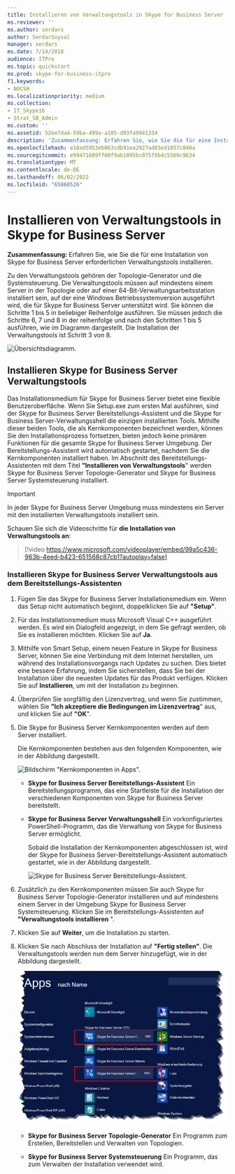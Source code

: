```yaml
---
title: Installieren von Verwaltungstools in Skype for Business Server
ms.reviewer: ''
ms.author: serdars
author: SerdarSoysal
manager: serdars
ms.date: 7/14/2018
audience: ITPro
ms.topic: quickstart
ms.prod: skype-for-business-itpro
f1.keywords:
- NOCSH
ms.localizationpriority: medium
ms.collection:
- IT_Skype16
- Strat_SB_Admin
ms.custom: ''
ms.assetid: 52ee7da4-59ba-499a-a105-d93fa9941334
description: 'Zusammenfassung: Erfahren Sie, wie Sie die für eine Installation von Skype for Business Server erforderlichen Verwaltungstools installieren.'
ms.openlocfilehash: e18ad5953eb063cdb91ea2927ad03ed1057c840a
ms.sourcegitcommit: e99471689ff60f9ab1095bc075f8b4c5569c9634
ms.translationtype: MT
ms.contentlocale: de-DE
ms.lasthandoff: 06/02/2022
ms.locfileid: "65860526"
---
```

# <a name="install-administrative-tools-in-skype-for-business-server"></a>Installieren von Verwaltungstools in Skype for Business Server
 
**Zusammenfassung:** Erfahren Sie, wie Sie die für eine Installation von Skype for Business Server erforderlichen Verwaltungstools installieren.
  
Zu den Verwaltungstools gehören der Topologie-Generator und die Systemsteuerung. Die Verwaltungstools müssen auf mindestens einem Server in der Topologie oder auf einer 64-Bit-Verwaltungsarbeitsstation installiert sein, auf der eine Windows Betriebssystemversion ausgeführt wird, die für Skype for Business Server unterstützt wird. Sie können die Schritte 1 bis 5 in beliebiger Reihenfolge ausführen. Sie müssen jedoch die Schritte 6, 7 und 8 in der reihenfolge und nach den Schritten 1 bis 5 ausführen, wie im Diagramm dargestellt. Die Installation der Verwaltungstools ist Schritt 3 von 8.
  
![Übersichtsdiagramm.](../../media/d856afe8-4758-432f-bc45-e1956016419a.png)
  
## <a name="install-skype-for-business-server-administrative-tools"></a>Installieren Skype for Business Server Verwaltungstools

Das Installationsmedium für Skype for Business Server bietet eine flexible Benutzeroberfläche. Wenn Sie Setup.exe zum ersten Mal ausführen, sind der Skype for Business Server Bereitstellungs-Assistent und die Skype for Business Server-Verwaltungsshell die einzigen installierten Tools. Mithilfe dieser beiden Tools, die als Kernkomponenten bezeichnet werden, können Sie den Installationsprozess fortsetzen, bieten jedoch keine primären Funktionen für die gesamte Skype for Business Server Umgebung. Der Bereitstellungs-Assistent wird automatisch gestartet, nachdem Sie die Kernkomponenten installiert haben. Im Abschnitt des Bereitstellungs-Assistenten mit dem Titel **"Installieren von Verwaltungstools**" werden Skype for Business Server Topologie-Generator und Skype for Business Server Systemsteuerung installiert.
  
> [!IMPORTANT]
> In jeder Skype for Business Server Umgebung muss mindestens ein Server mit den installierten Verwaltungstools installiert sein. 
  
Schauen Sie sich die Videoschritte für **die Installation von Verwaltungstools an**:
  
> [!video https://www.microsoft.com/videoplayer/embed/99a5c436-963b-4eed-b423-651568c87cb1?autoplay=false]
  
### <a name="install-skype-for-business-server-administrative-tools-from-the-deployment-wizard"></a>Installieren Skype for Business Server Verwaltungstools aus dem Bereitstellungs-Assistenten

1. Fügen Sie das Skype for Business Server Installationsmedium ein. Wenn das Setup nicht automatisch beginnt, doppelklicken Sie auf **"Setup"**.
    
2. Für das Installationsmedium muss Microsoft Visual C++ ausgeführt werden. Es wird ein Dialogfeld angezeigt, in dem Sie gefragt werden, ob Sie es installieren möchten. Klicken Sie auf **Ja**.
    
3. Mithilfe von Smart Setup, einem neuen Feature in Skype for Business Server, können Sie eine Verbindung mit dem Internet herstellen, um während des Installationsvorgangs nach Updates zu suchen. Dies bietet eine bessere Erfahrung, indem Sie sicherstellen, dass Sie bei der Installation über die neuesten Updates für das Produkt verfügen. Klicken Sie auf **Installieren**, um mit der Installation zu beginnen.
    
4. Überprüfen Sie sorgfältig den Lizenzvertrag, und wenn Sie zustimmen, wählen Sie **"Ich akzeptiere die Bedingungen im Lizenzvertrag**" aus, und klicken Sie auf **"OK**".
    
5. Die Skype for Business Server Kernkomponenten werden auf dem Server installiert. 
    
    Die Kernkomponenten bestehen aus den folgenden Komponenten, wie in der Abbildung dargestellt.
    
    ![Bildschirm "Kernkomponenten in Apps".](../../media/0da1d983-4c4b-4b23-a196-c3bdba4857c6.png)
  
   - **Skype for Business Server Bereitstellungs-Assistent** Ein Bereitstellungsprogramm, das eine Startleiste für die Installation der verschiedenen Komponenten von Skype for Business Server bereitstellt.
    
   - **Skype for Business Server Verwaltungsshell** Ein vorkonfiguriertes PowerShell-Programm, das die Verwaltung von Skype for Business Server ermöglicht.
    
     Sobald die Installation der Kernkomponenten abgeschlossen ist, wird der Skype for Business Server-Bereitstellungs-Assistent automatisch gestartet, wie in der Abbildung dargestellt. 
    
     ![Skype for Business Server Bereitstellungs-Assistent.](../../media/310c3437-83f9-48fa-a1e1-9fd09009fe31.png)
  
6. Zusätzlich zu den Kernkomponenten müssen Sie auch Skype for Business Server Topologie-Generator installieren und auf mindestens einem Server in der Umgebung Skype for Business Server Systemsteuerung. Klicken Sie im Bereitstellungs-Assistenten auf **"Verwaltungstools installieren** ".
    
7. Klicken Sie auf **Weiter**, um die Installation zu starten.
    
8. Klicken Sie nach Abschluss der Installation auf **"Fertig stellen"**. Die Verwaltungstools werden nun dem Server hinzugefügt, wie in der Abbildung dargestellt.
    
    ![Skype for Business Server Verwaltungstools.](../../media/760873dd-9c87-4efb-bf98-7162d876fd18.png)
  
   - **Skype for Business Server Topologie-Generator** Ein Programm zum Erstellen, Bereitstellen und Verwalten von Topologien.
    
   - **Skype for Business Server Systemsteuerung** Ein Programm, das zum Verwalten der Installation verwendet wird.
    

